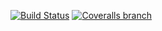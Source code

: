 [![Build Status](https://travis-ci.org/Andretalik/adrian-otieno-bc17-week-2.svg?branch=redundancy_fix)](https://travis-ci.org/Andretalik/adrian-otieno-bc17-week-2.svg?branch=redundancy_fix)
[![Coveralls branch](https://img.shields.io/coveralls/Andretalik/adrian-otieno-bc17-week-2/redundancy_fix.svg)]()
